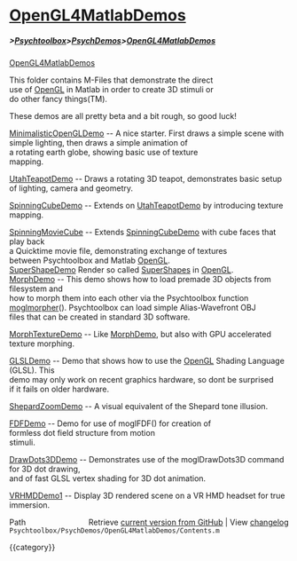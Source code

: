 # [OpenGL4MatlabDemos](OpenGL4MatlabDemos)
##### >[Psychtoolbox](Psychtoolbox)>[PsychDemos](PsychDemos)>[OpenGL4MatlabDemos](OpenGL4MatlabDemos)

[OpenGL4MatlabDemos](OpenGL4MatlabDemos)  
  
This folder contains M-Files that demonstrate the direct  
use of [OpenGL](OpenGL) in Matlab in order to create 3D stimuli or  
do other fancy things(TM).  
  
These demos are all pretty beta and a bit rough, so good luck!  
  
[MinimalisticOpenGLDemo](MinimalisticOpenGLDemo) -- A nice starter. First draws a simple scene with  
                          simple lighting, then draws a simple animation of  
                          a rotating earth globe, showing basic use of texture  
                          mapping.  
  
[UtahTeapotDemo](UtahTeapotDemo)         -- Draws a rotating 3D teapot, demonstrates basic setup  
                          of lighting, camera and geometry.  
  
[SpinningCubeDemo](SpinningCubeDemo)       -- Extends on [UtahTeapotDemo](UtahTeapotDemo) by introducing texture mapping.  
  
[SpinningMovieCube](SpinningMovieCube)      -- Extends [SpinningCubeDemo](SpinningCubeDemo) with cube faces that play back  
                          a Quicktime movie file, demonstrating exchange of textures  
                          between Psychtoolbox and Matlab [OpenGL](OpenGL).  
[SuperShapeDemo](SuperShapeDemo)            Render so called [SuperShapes](SuperShapes) in [OpenGL](OpenGL).  
[MorphDemo](MorphDemo)              -- This demo shows how to load premade 3D objects from filesystem and  
                          how to morph them into each other via the Psychtoolbox function  
                          [moglmorpher](moglmorpher)(). Psychtoolbox can load simple Alias-Wavefront OBJ  
                          files that can be created in standard 3D software.  
  
[MorphTextureDemo](MorphTextureDemo)       -- Like [MorphDemo](MorphDemo), but also with GPU accelerated texture morphing.  
  
[GLSLDemo](GLSLDemo)               -- Demo that shows how to use the [OpenGL](OpenGL) Shading Language (GLSL). This  
                          demo may only work on recent graphics hardware, so dont be surprised  
                          if it fails on older hardware.  
  
[ShepardZoomDemo](ShepardZoomDemo)        -- A visual equivalent of the Shepard tone illusion.  
  
[FDFDemo](FDFDemo)                -- Demo for use of moglFDF() for creation of  
                          formless dot field structure from motion  
                          stimuli.  
  
[DrawDots3DDemo](DrawDots3DDemo)         -- Demonstrates use of the moglDrawDots3D command for 3D dot drawing,  
                          and of fast GLSL vertex shading for 3D dot animation.  
  
[VRHMDDemo1](VRHMDDemo1)             -- Display 3D rendered scene on a VR HMD headset for true immersion.  




<div class="code_header" style="text-align:right;">
  <span style="float:left;">Path&nbsp;&nbsp;</span> <span class="counter">Retrieve <a href=
  "https://raw.github.com/Psychtoolbox-3/Psychtoolbox-3/beta/Psychtoolbox/PsychDemos/OpenGL4MatlabDemos/Contents.m">current version from GitHub</a> | View <a href=
  "https://github.com/Psychtoolbox-3/Psychtoolbox-3/commits/beta/Psychtoolbox/PsychDemos/OpenGL4MatlabDemos/Contents.m">changelog</a></span>
</div>
<div class="code">
  <code>Psychtoolbox/PsychDemos/OpenGL4MatlabDemos/Contents.m</code>
</div>

{{category}}